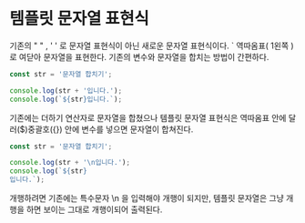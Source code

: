 # 템플릿 문자열 표현식

기존의 " " , ' ' 로 문자열 표현식이 아닌 새로운 문자열 표현식이다. \` 역따옴표\( 1왼쪽 \)로 여닫아 문자열을 표현한다. 기존의 변수와 문자열을 합치는 방법이 간편하다.

```javascript
const str = '문자열 합치기';

console.log(str + '입니다.');
console.log(`${str}입니다.`);

```

기존에는 더하기 연산자로 문자열을 합쳤으나 템플릿 문자열 표현식은 역따옴표 안에 달러\($\)중괄호\({}\) 안에 변수를 넣으면 문자열이 합쳐진다.



```javascript
const str = '문자열 합치기';

console.log(str + '\n입니다.');
console.log(`${str}
입니다.`);
```

개행하려면 기존에는 특수문자 \n 을 입력해야 개행이 되지만, 템플릿 문자열은 그냥 개행을 하면 보이는 그대로 개행이되어 출력된다.

